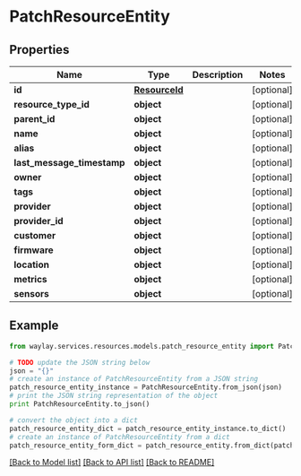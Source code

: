 # PatchResourceEntity


## Properties

Name | Type | Description | Notes
------------ | ------------- | ------------- | -------------
**id** | [**ResourceId**](ResourceId.md) |  | [optional] 
**resource_type_id** | **object** |  | [optional] 
**parent_id** | **object** |  | [optional] 
**name** | **object** |  | [optional] 
**alias** | **object** |  | [optional] 
**last_message_timestamp** | **object** |  | [optional] 
**owner** | **object** |  | [optional] 
**tags** | **object** |  | [optional] 
**provider** | **object** |  | [optional] 
**provider_id** | **object** |  | [optional] 
**customer** | **object** |  | [optional] 
**firmware** | **object** |  | [optional] 
**location** | **object** |  | [optional] 
**metrics** | **object** |  | [optional] 
**sensors** | **object** |  | [optional] 

## Example

```python
from waylay.services.resources.models.patch_resource_entity import PatchResourceEntity

# TODO update the JSON string below
json = "{}"
# create an instance of PatchResourceEntity from a JSON string
patch_resource_entity_instance = PatchResourceEntity.from_json(json)
# print the JSON string representation of the object
print PatchResourceEntity.to_json()

# convert the object into a dict
patch_resource_entity_dict = patch_resource_entity_instance.to_dict()
# create an instance of PatchResourceEntity from a dict
patch_resource_entity_form_dict = patch_resource_entity.from_dict(patch_resource_entity_dict)
```
[[Back to Model list]](../README.md#documentation-for-models) [[Back to API list]](../README.md#documentation-for-api-endpoints) [[Back to README]](../README.md)


